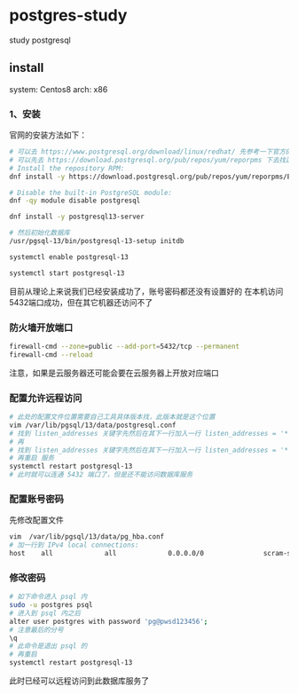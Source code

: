 # postgres-study
study postgresql
## install
system: Centos8
arch: x86

### 1、安装
官网的安装方法如下：

```bash
# 可以去 https://www.postgresql.org/download/linux/redhat/ 先参考一下官方的安装方法
# 可以先去 https://download.postgresql.org/pub/repos/yum/reporpms 下去找适合的安装包选择性的安装
# Install the repository RPM:
dnf install -y https://download.postgresql.org/pub/repos/yum/reporpms/EL-8-x86_64/pgdg-redhat-repo-latest.noarch.rpm

# Disable the built-in PostgreSQL module:
dnf -qy module disable postgresql

dnf install -y postgresql13-server

# 然后初始化数据库
/usr/pgsql-13/bin/postgresql-13-setup initdb

systemctl enable postgresql-13

systemctl start postgresql-13

```
目前从理论上来说我们已经安装成功了，账号密码都还没有设置好的
在本机访问5432端口成功，但在其它机器还访问不了

### 防火墙开放端口
```bash
firewall-cmd --zone=public --add-port=5432/tcp --permanent
firewall-cmd --reload
```
注意，如果是云服务器还可能会要在云服务器上开放对应端口


### 配置允许远程访问

```bash
# 此处的配置文件位置需要自己工具具体版本找，此版本就是这个位置
vim /var/lib/pgsql/13/data/postgresql.conf
# 找到 listen_addresses 关键字先然后在其下一行加入一行 listen_addresses = '*' 
# 再
# 找到 listen_addresses 关键字先然后在其下一行加入一行 listen_addresses = '*' 
# 再重启 服务
systemctl restart postgresql-13
# 此时就可以连通 5432 端口了，但是还不能访问数据库服务
```
### 配置账号密码
先修改配置文件
```bash
vim  /var/lib/pgsql/13/data/pg_hba.conf
# 加一行到 IPv4 local connections:
host    all             all             0.0.0.0/0               scram-sha-256

```
### 修改密码
```bash
# 如下命令进入 psql 内
sudo -u postgres psql
# 进入到 psql 内之后
alter user postgres with password 'pg@pwsd123456';
# 注意最后的分号
\q
# 此命令是退出 psql 的
# 再重启
systemctl restart postgresql-13

```

此时已经可以远程访问到此数据库服务了
